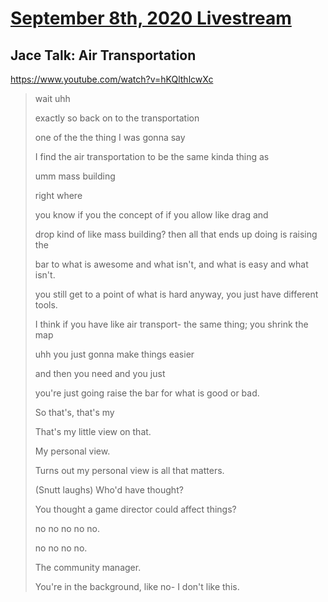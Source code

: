 # [September 8th, 2020 Livestream](../2020-09-08.md)
## Jace Talk: Air Transportation
https://www.youtube.com/watch?v=hKQlthlcwXc
> wait
uhh
>
> exactly
so back on to the transportation
>
> one of the
the thing I was gonna say
>
> I find the air transportation to be the same
kinda thing as
>
> umm
mass building
>
> right
where
>
> you know if you
the concept of if you allow like drag and
>
> drop kind of like mass building?
then all that ends up doing is raising the
>
> bar to what is awesome and what isn't,
and what is easy and what isn't.
>
> you still get to a point of what is hard anyway,
you just have different tools.
>
> I think if you have like air transport- the
same thing; you shrink the map
>
> uhh
you just gonna make things easier
>
> and then you need
and you just
>
> you're just going raise the bar for what is
good or bad.
>
> So that's,
that's my
>
> That's my little view on that.
>
> My personal view.
>
> Turns out my personal view is all that matters.
>
> (Snutt laughs)
Who'd have thought?
>
> You thought a game director could affect things?
>
> no no no no no.
>
> no no no no.
>
> The community manager.
>
> You're in the background, like no- I don't
like this.
>
